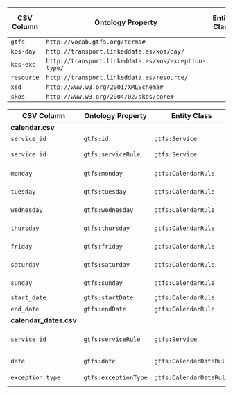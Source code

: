 | CSV Column           | Ontology Property | Entity Class | Rel. Entity Class | Subject Generation    | Join Condition | Datatype | Function Name | Function Output |
| --- | --- | --- | --- | --- | --- | --- | --- | --- |
| `gtfs` | `http://vocab.gtfs.org/terms#` |
| `kos-day` | `http://transport.linkeddata.es/kos/day/` |
| `kos-exc` | `http://transport.linkeddata.es/kos/exception-type/` |
| `resource` | `http://transport.linkeddata.es/resource/` |
| `xsd` | `http://www.w3.org/2001/XMLSchema#` |
| `skos` | `http://www.w3.org/2004/02/skos/core#` |

| CSV Column           | Ontology Property | Entity Class | Rel. Entity Class | Subject Generation    | Join Condition | Datatype | Function Name | Function Output |
| --- | --- | --- | --- | --- | --- | --- | --- | --- |
| **calendar.csv** |
| `service_id` | `gtfs:id` | `gtfs:Service` | N/A | `resource:Service/{service_id}` | N/A | `xsd:string` | N/A | N/A |
| `service_id` | `gtfs:serviceRule` | `gtfs:Service` | `gtfs:CalendarRule` | `resource:Service/{service_id}` | N/A | N/A | N/A | The object is `resource:CalendarRule/{service_id}`. |
| `monday` | `gtfs:monday` | `gtfs:CalendarRule` | `skos:Concept` | `resource:CalendarRule/{service_id}` | N/A | N/A | `map_day_availability` | `kos-day:available` or `kos-day:not-available` |
| `tuesday` | `gtfs:tuesday` | `gtfs:CalendarRule` | `skos:Concept` | `resource:CalendarRule/{service_id}` | N/A | N/A | `map_day_availability` | `kos-day:available` or `kos-day:not-available` |
| `wednesday` | `gtfs:wednesday` | `gtfs:CalendarRule` | `skos:Concept` | `resource:CalendarRule/{service_id}` | N/A | N/A | `map_day_availability` | `kos-day:available` or `kos-day:not-available` |
| `thursday` | `gtfs:thursday` | `gtfs:CalendarRule` | `skos:Concept` | `resource:CalendarRule/{service_id}` | N/A | N/A | `map_day_availability` | `kos-day:available` or `kos-day:not-available` |
| `friday` | `gtfs:friday` | `gtfs:CalendarRule` | `skos:Concept` | `resource:CalendarRule/{service_id}` | N/A | N/A | `map_day_availability` | `kos-day:available` or `kos-day:not-available` |
| `saturday` | `gtfs:saturday` | `gtfs:CalendarRule` | `skos:Concept` | `resource:CalendarRule/{service_id}` | N/A | N/A | `map_day_availability` | `kos-day:available` or `kos-day:not-available` |
| `sunday` | `gtfs:sunday` | `gtfs:CalendarRule` | `skos:Concept` | `resource:CalendarRule/{service_id}` | N/A | N/A | `map_day_availability` | `kos-day:available` or `kos-day:not-available` |
| `start_date` | `gtfs:startDate` | `gtfs:CalendarRule` | N/A | `resource:CalendarRule/{service_id}` | N/A | `xsd:date` | N/A | N/A |
| `end_date` | `gtfs:endDate` | `gtfs:CalendarRule` | N/A | `resource:CalendarRule/{service_id}` | N/A | `xsd:date` | N/A | N/A |
| **calendar_dates.csv** |
| `service_id` | `gtfs:serviceRule` | `gtfs:Service` | `gtfs:CalendarDateRule` | `resource:Service/{service_id}` | `calendar.service_id` = `calendar_dates.service_id` | N/A | N/A | The object is `resource:CalendarDateRule/{service_id}-{date}`. |
| `date` | `gtfs:date` | `gtfs:CalendarDateRule` | N/A | `resource:CalendarDateRule/{service_id}-{date}` | N/A | `xsd:date` | N/A | N/A |
| `exception_type` | `gtfs:exceptionType` | `gtfs:CalendarDateRule` | `skos:Concept` | `resource:CalendarDateRule/{service_id}-{date}` | N/A | N/A | `map_exception_type` | `kos-exc:added` or `kos-exc:removed` |
